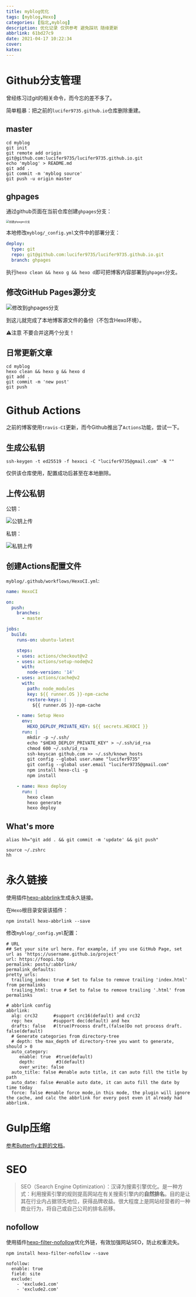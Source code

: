 ```yaml
---
title: myblog优化
tags: [myblog,Hexo]
categories: [指北,myblog]
description: 优化记录 仅供参考 避免踩坑 随缘更新
abbrlink: 61bd27c9
date: 2021-04-17 10:22:34
cover:
katex:
---
```


# Github分支管理

曾经练习过git的相关命令，而今忘的差不多了。

简单粗暴：把之前的`lucifer9735.github.io`仓库删除重建。

## master

```shell
cd myblog
git init
git remote add origin git@github.com:lucifer9735/lucifer9735.github.io.git
echo 'myblog' > README.md
git add .
git commit -m 'myblog source'
git push -u origin master
```

## ghpages

通过github页面在当前仓库创建`ghpages`分支：

<img src="https://img.foopi.top/postpic/创建ghpages分支.webp" alt="创建ghpages分支" style="zoom:50%;" />

本地修改`myblog/_config.yml`文件中的部署分支：

```yml
deploy:
  type: git
  repo: git@github.com:lucifer9735/lucifer9735.github.io.git
  branch: ghpages
```

执行`hexo clean && hexo g && hexo d`即可把博客内容部署到`ghpages`分支。

## 修改GitHub Pages源分支

![修改到ghpages分支](https://img.foopi.top/postpic/修改到ghpages分支.webp)

到这儿就完成了本地博客源文件的备份（不包含Hexo环境）。

⚠️注意 不要合并这两个分支！

## 日常更新文章

```shell
cd myblog
hexo clean && hexo g && hexo d
git add .
git commit -m 'new post'
git push
```

# Github Actions

之前的博客使用`travis-CI`更新，而今Github推出了`Actions`功能，尝试一下。

## 生成公私钥

```shell
ssh-keygen -t ed25519 -f hexoci -C "lucifer9735@gmail.com" -N ""
```

仅供该仓库使用，配置成功后甚至在本地删除。

## 上传公私钥

公钥：

![公钥上传](https://img.foopi.top/postpic/公钥上传.webp)

私钥：

![私钥上传](https://img.foopi.top/postpic/私钥上传.webp)

## 创建Actions配置文件

`myblog/.github/workflows/HexoCI.yml`:

```yml
name: HexoCI

on:
  push:
    branches:
      - master

jobs:
  build:
    runs-on: ubuntu-latest

    steps:
    - uses: actions/checkout@v2
    - uses: actions/setup-node@v2
      with:
        node-version: '14'
    - uses: actions/cache@v2
      with:
        path: node_modules
        key: ${{ runner.OS }}-npm-cache
        restore-keys: |
          ${{ runner.OS }}-npm-cache

    - name: Setup Hexo
      env:
        HEXO_DEPLOY_PRIVATE_KEY: ${{ secrets.HEXOCI }}
      run: |
        mkdir -p ~/.ssh/
        echo "$HEXO_DEPLOY_PRIVATE_KEY" > ~/.ssh/id_rsa
        chmod 600 ~/.ssh/id_rsa
        ssh-keyscan github.com >> ~/.ssh/known_hosts
        git config --global user.name "lucifer9735"
        git config --global user.email "lucifer9735@gmail.com"
        npm install hexo-cli -g
        npm install

    - name: Hexo deploy
      run: |
        hexo clean
        hexo generate
        hexo deploy
```

## What's more

```vim
alias hh="git add . && git commit -m 'update' && git push"
```

```shell
source ~/.zshrc
hh
```

# 永久链接

使用插件[hexo-abbrlink](https://github.com/rozbo/hexo-abbrlink)生成永久链接。

在`Hexo`根目录安装该插件：

```
npm install hexo-abbrlink --save
```

修改`myblog/_config.yml`配置：

```vim
# URL
## Set your site url here. For example, if you use GitHub Page, set url as 'https://username.github.io/project'
url: https://foopi.top
permalink: posts/:abbrlink/
permalink_defaults:
pretty_urls:
  trailing_index: true # Set to false to remove trailing 'index.html' from permalinks
  trailing_html: true # Set to false to remove trailing '.html' from permalinks

# abbrlink config
abbrlink:
  alg: crc32      #support crc16(default) and crc32
  rep: hex        #support dec(default) and hex
  drafts: false   #(true)Process draft,(false)Do not process draft. false(default)
  # Generate categories from directory-tree
  # depth: the max_depth of directory-tree you want to generate, should > 0
  auto_category:
     enable: true  #true(default)
     depth:        #3(default)
     over_write: false
  auto_title: false #enable auto title, it can auto fill the title by path
  auto_date: false #enable auto date, it can auto fill the date by time today
  force: false #enable force mode,in this mode, the plugin will ignore the cache, and calc the abbrlink for every post even it already had abbrlink.
```

# Gulp压缩

[参考Butterfly主题的文档](https://butterfly.js.org/posts/4073eda/#Gulp%E5%A3%93%E7%B8%AE)。

# SEO

> SEO（Search Engine Optimization）：汉译为搜索引擎优化。是一种方式：利用搜索引擎的规则提高网站在有关搜索引擎内的**自然排名**。目的是让其在行业内占据领先地位，获得品牌收益。很大程度上是网站经营者的一种商业行为，将自己或自己公司的排名前移。

## nofollow

使用插件[hexo-filter-nofollow](https://github.com/hexojs/hexo-filter-nofollow)优化外链，有效加强网站SEO，防止权重流失。

```shell
npm install hexo-filter-nofollow --save
```

```vim
nofollow:
  enable: true
  field: site
  exclude:
    - 'exclude1.com'
    - 'exclude2.com'
```



